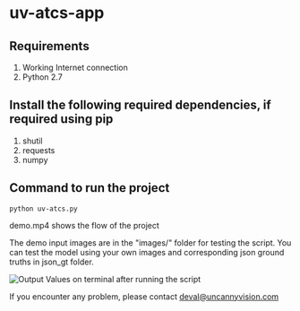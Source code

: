 # uv-atcs-app

## Requirements

1. Working Internet connection
2. Python 2.7

## Install the following required dependencies, if required using pip 

1. shutil
2. requests
3. numpy

## Command to run the project 
   
   ```python uv-atcs.py```

demo.mp4 shows the flow of the project

The demo input images are in the "images/" folder for testing the script. You can test the model using your own images and corresponding json ground truths in json_gt folder.  

![Output Values on terminal after running the script](https://github.com/uvdeveloper/uv-atcs-app/blob/master/result_command_line.png "")

If you encounter any problem, please contact deval@uncannyvision.com
